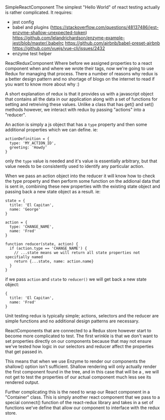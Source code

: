 SimpleReactComponent
The simplest "Hello World" of react testing actually is rather complicated.
It requires:
- jest config
- babel and plugins (https://stackoverflow.com/questions/48137486/jest-enzyme-shallow-unexpected-token)
https://github.com/lelandrichardson/enzyme-example-jest/blob/master/.babelrc
https://github.com/airbnb/babel-preset-airbnb
https://github.com/vuejs/vue-cli/issues/2432
- enzyme test helper

ReactReduxComponent
Where before we assigned properties to a react component when and where we wrote their tags, now we're going to use Redux for managing that process.  There a number of reasons why redux is a better design pattern and no shortage of blogs on the internet to read if you want to know more about why :)

A short explanation of redux is that it provides us with a javascript object that contains all the data in our application along with a set of functions for setting and retreiving these values.  Unlike a class that has get() and set() methods however, we interact with redux by passing "actions" into a "reducer".

An action is simply a js object that has a `type` property and then some additional properties which we can define.  ie:
```
actionDefinition = {
  type: 'MY_ACTION_ID',
  greeting: 'Howdy'
}
```
only the `type` value is needed and it's value is essentially arbitrary, but that value needs to be consistently used to identify any particular action.

When we pass an action object into the reducer it will know how to check the type property and then perform some function on the addional data that is sent in, combining these new properties with the existing state object and passing back a new state object as a result.  ie:
```
state = {
  title: 'El Capitan',
  name: 'George'
}

action = {
  type: 'CHANGE_NAME',
  name: 'Fred'
}

function reducer(state, action) {
  if (action.type == 'CHANGE_NAME') {
    // ...state means we will return all state properties not specifially named
    return {...state, name: action.name}
  }
}
```

if we pass `action` and `state` to `reducer()` we will get back a new state object:
```
{
  title: 'El Capitan',
  name: 'Fred'
}
```

Unit testing redux is typically simple; actions, selectors and the reducer are simple functions and no additional design patterns are necessary.

ReactComponents that are connected to a Redux store however start to become more complicated to test.  The first wrinkle is that we don't want to set properties directly on our components because that may not ensure we've tested how logic in our selectors and reducer affect the properties that get passed in.

This means that when we use Enzyme to render our components the shallow() option isn't sufficient.  Shallow rendering will only actually render the first component found in the tree, and in this case that will be a <Provider>, we will not get to test the properties of our actual component much less see its rendered output.

Further complicating this is the need to wrap our React component in a "Container" class.  This is simply another react component that we pass to a special connect() function of the react-redux library and takes in a set of functions we've define that allow our component to interface with the redux store.